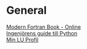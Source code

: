 # General

[Modern Fortran Book - Online](https://modern-fortran-in-science-and-technology.readthedocs.io/en/latest/)<br>
[Ingenjörens guide till Python](https://guidetillpython.se/)<br>
[Min LU Profil](https://www.bing.com/ck/a?!&&p=819c363712c6e326JmltdHM9MTcyMTUyMDAwMCZpZ3VpZD0xMTkwNTNkYi0zNGU3LTY1NjctMDRjOC00MDlmMzU5YjY0OWYmaW5zaWQ9NTIxOQ&ptn=3&ver=2&hsh=3&fclid=119053db-34e7-6567-04c8-409f359b649f&psq=jonas+lindemann&u=a1aHR0cHM6Ly9wb3J0YWwucmVzZWFyY2gubHUuc2UvZW4vcGVyc29ucy9qb25hcy1saW5kZW1hbm4&ntb=1)<br>